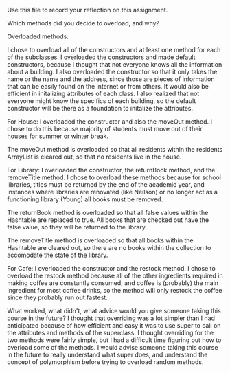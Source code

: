 Use this file to record your reflection on this assignment.

Which methods did you decide to overload, and why?

Overloaded methods:

I chose to overload all of the constructors and at least one method for each of the subclasses. I overloaded the constructors and made default constructors, because I thought that not everyone knows all the information about a building. I also overloaded the constructor so that it only takes the name or the name and the address, since those are pieces of information that can be easily found on the internet or from others. It would also be efficient in initalizing attributes of each class. I also realized that not everyone might know the specifics of each building, so the default constructor will be there as a foundation to initalize the attributes.

For House:
I overloaded the constructor and also the moveOut method. I chose to do this because majority of students must move out of their houses for summer or winter break. 

The moveOut method is overloaded so that all residents within the residents ArrayList is cleared out, so that no residents live in the house.


For Library:
I overloaded the constructor, the returnBook method, and the removeTitle method. I chose to overload these methods because for school libraries, titles must be returned by the end of the academic year, and instances where libraries are renovated (like Neilson) or no longer act as a functioning library (Young) all books must be removed.

The returnBook method is overloaded so that all false values within the Hashtable are replaced to true. All books that are checked out have the false value, so they will be returned to the library.

The removeTitle method is overloaded so that all books within the Hashtable are cleared out, so there are no books within the collection to accomodate the state of the library.


For Cafe:
I overloaded the constructor and the restock method. I chose to overload the restock method because all of the other ingredients required in making coffee are constantly consumed, and coffee is (probably) the main ingredient for most coffee drinks, so the method will only restock the coffee since they probably run out fastest.



What worked, what didn't, what advice would you give someone taking this course in the future?
I thought that overriding was a lot simpler than I had anticipated because of how efficient and easy it was to use super to call on the attributes and methods of the superclass. I thought overriding for the two methods were fairly simple, but I had a difficult time figuring out how to overload some of the methods. I would advise someone taking this course in the future to really understand what super does, and understand the concept of polymorphism before trying to overload random methods.